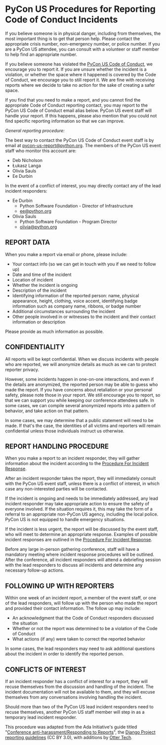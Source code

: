 # PyCon US Procedures for Reporting Code of Conduct Incidents

If you believe someone is in physical danger, including from themselves, the most important thing is to get that person help. Please contact the appropriate crisis number, non-emergency number, or police number. If you are a PyCon US attendee, you can consult with a volunteer or staff member to help find an appropriate number.

If you believe someone has violated the [PyCon US Code of Conduct](..), we encourage you to report it. If you are unsure whether the incident is a violation, or whether the space where it happened is covered by the Code of Conduct, we encourage you to still report it. We are fine with receiving reports where we decide to take no action for the sake of creating a safer space.

If you find that you need to make a report, and you cannot find the appropriate Code of Conduct reporting contact, you may report to the PyCon US Code of Conduct email alias below. PyCon US event staff will handle your report. If this happens, please also mention that you could not find specific reporting information so that we can improve.

*General reporting procedure:*

The best way to contact the PyCon US Code of Conduct event staff is by email at <pycon-us-report@python.org>. The members of the PyCon US event staff who monitor this account are:

-   Deb Nicholson
-   Łukasz Langa
-   Olivia Sauls
-   Ee Durbin

In the event of a conflict of interest, you may directly contact any of the lead incident responders:

-   Ee Durbin
    -   Python Software Foundation - Director of Infrastructure
    -   <ee@python.org>
-   Olivia Sauls
    -   Python Software Foundation - Program Director
    -   <olivia@python.org>

REPORT DATA
-----------

When you make a report via email or phone, please include:

-   Your contact info (so we can get in touch with you if we need to follow up)
-   Date and time of the incident
-   Location of incident
-   Whether the incident is ongoing
-   Description of the incident
-   Identifying information of the reported person: name, physical appearance, height, clothing, voice accent, identifying badge information such as company name, ribbons, or badge number
-   Additional circumstances surrounding the incident
-   Other people involved in or witnesses to the incident and their contact information or description

Please provide as much information as possible.

CONFIDENTIALITY
---------------

All reports will be kept confidential. When we discuss incidents with people who are reported, we will anonymize details as much as we can to protect reporter privacy.

However, some incidents happen in one-on-one interactions, and even if the details are anonymized, the reported person may be able to guess who made the report. If you have concerns about retaliation or your personal safety, please note those in your report. We still encourage you to report, so that we can support you while keeping our conference attendees safe. In some cases, we can compile several anonymized reports into a pattern of behavior, and take action on that pattern.

In some cases, we may determine that a public statement will need to be made. If that's the case, the identities of all victims and reporters will remain confidential unless those individuals instruct us otherwise.

REPORT HANDLING PROCEDURE
-------------------------

When you make a report to an incident responder, they will gather information about the incident according to the [Procedure For Incident Response](../Enforcement-Procedures).

After an incident responder takes the report, they will immediately consult with the PyCon US event staff, unless there is a conflict of interest, in which case any non-interested parties will be contacted.

If the incident is ongoing and needs to be immediately addressed, any lead incident responder may take appropriate action to ensure the safety of everyone involved. If the situation requires it, this may take the form of a referral to an appropriate non-PyCon US agency, including the local police. PyCon US is not equipped to handle emergency situations.

If the incident is less urgent, the report will be discussed by the event staff, who will meet to determine an appropriate response. Examples of possible incident responses are outlined in the [Procedure For Incident Response](../Enforcement-Procedures).

Before any large in-person gathering conference, staff will have a mandatory meeting where incident response procedures will be outlined. After the conference, all incident responders will attend a debriefing session with the lead responders to discuss all incidents and determine any necessary follow-up actions.

FOLLOWING UP WITH REPORTERS
---------------------------

Within one week of an incident report, a member of the event staff, or one of the lead responders, will follow up with the person who made the report and provided their contact information. The follow up may include:

-   An acknowledgment that the Code of Conduct responders discussed the situation
-   Whether or not the report was determined to be a violation of the Code of Conduct
-   What actions (if any) were taken to correct the reported behavior

In some cases, the lead responders may need to ask additional questions about the incident in order to identify the reported person.

CONFLICTS OF INTEREST
---------------------

If an incident responder has a conflict of interest for a report, they will recuse themselves from the discussion and handling of the incident. The incident documentation will not be available to them, and they will excuse themselves from any conversations involving handling the incident.

Should more than two of the PyCon US lead incident responders need to recuse themselves, another PyCon US staff member will step in as a temporary lead incident responder.

This procedure was adapted from the Ada Initiative's guide titled "[Conference anti-harassment/Responding to Reports](http://geekfeminism.wikia.com/wiki/Conference_anti-harassment/Responding_to_reports)", the [Django Project reporting guidelines](https://www.djangoproject.com/conduct/reporting/) (CC BY 3.0), with additions by [Otter Tech](https://otter.technology/).
